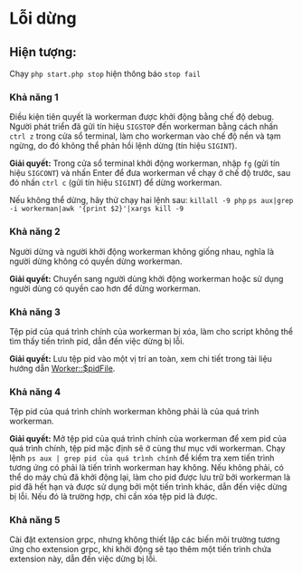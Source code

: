 # Lỗi dừng

## Hiện tượng:
Chạy ```php start.php stop``` hiện thông báo ```stop fail```

### Khả năng 1
Điều kiện tiên quyết là workerman được khởi động bằng chế độ debug. Người phát triển đã gửi tín hiệu ```SIGSTOP``` đến workerman bằng cách nhấn ```ctrl z``` trong cửa sổ terminal, làm cho workerman vào chế độ nền và tạm ngừng, do đó không thể phản hồi lệnh dừng (tín hiệu ```SIGINT```).

**Giải quyết:**
Trong cửa sổ terminal khởi động workerman, nhập ```fg``` (gửi tín hiệu ```SIGCONT```) và nhấn Enter để đưa workerman về chạy ở chế độ trước, sau đó nhấn ```ctrl c``` (gửi tín hiệu ```SIGINT```) để dừng workerman.

Nếu không thể dừng, hãy thử chạy hai lệnh sau:
```killall -9 php```
```ps aux|grep -i workerman|awk '{print $2}'|xargs kill -9```

### Khả năng 2
Người dừng và người khởi động workerman không giống nhau, nghĩa là người dừng không có quyền dừng workerman.

**Giải quyết:**
Chuyển sang người dùng khởi động workerman hoặc sử dụng người dùng có quyền cao hơn để dừng workerman.

### Khả năng 3
Tệp pid của quá trình chính của workerman bị xóa, làm cho script không thể tìm thấy tiến trình pid, dẫn đến việc dừng bị lỗi.

**Giải quyết:**
Lưu tệp pid vào một vị trí an toàn, xem chi tiết trong tài liệu hướng dẫn [Worker::$pidFile](../worker/pid-file.md).

### Khả năng 4
Tệp pid của quá trình chính workerman không phải là của quá trình workerman.

**Giải quyết:**
Mở tệp pid của quá trình chính của workerman để xem pid của quá trình chính, tệp pid mặc định sẽ ở cùng thư mục với workerman. Chạy lệnh ```ps aux | grep pid của quá trình chính``` để kiểm tra xem tiến trình tương ứng có phải là tiến trình workerman hay không. Nếu không phải, có thể do máy chủ đã khởi động lại, làm cho pid được lưu trữ bởi workerman là pid đã hết hạn và được sử dụng bởi một tiến trình khác, dẫn đến việc dừng bị lỗi. Nếu đó là trường hợp, chỉ cần xóa tệp pid là được.

### Khả năng 5
Cài đặt extension grpc, nhưng không thiết lập các biến môi trường tương ứng cho extension grpc, khi khởi động sẽ tạo thêm một tiến trình chứa extension này, dẫn đến việc dừng bị lỗi.
